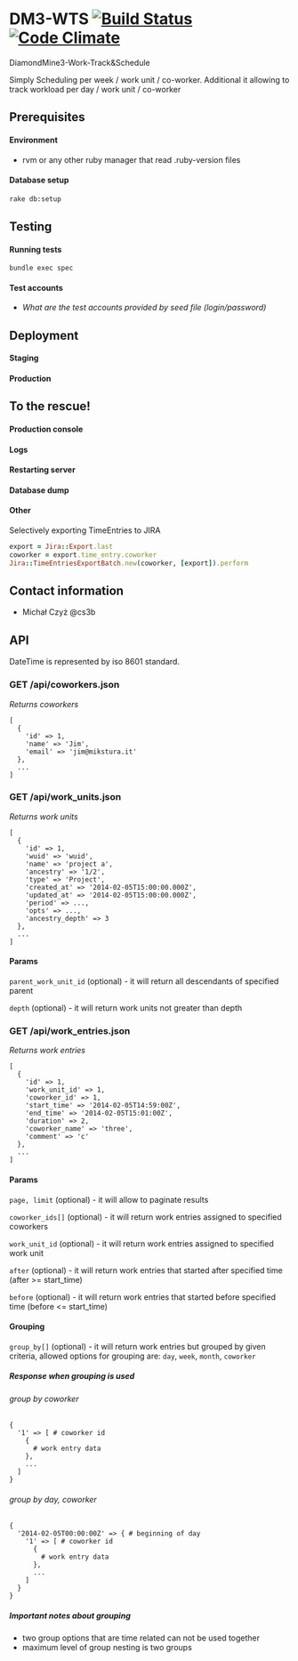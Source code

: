 # DM3-WTS [![Build Status](https://travis-ci.org/miksturait/dm3.png?branch=master)](https://travis-ci.org/miksturait/dm3) [![Code Climate](https://codeclimate.com/github/miksturait/dm3.png)](https://codeclimate.com/github/miksturait/dm3)

DiamondMine3-Work-Track&Schedule

Simply Scheduling per week / work unit / co-worker.
Additional it allowing to track workload per day / work unit / co-worker

## Prerequisites

#### Environment

* rvm or any other ruby manager that read .ruby-version files

#### Database setup

````bash
rake db:setup
````

## Testing

#### Running tests

    bundle exec spec

#### Test accounts

* *What are the test accounts provided by seed file (login/password)*

## Deployment

#### Staging


#### Production


## To the rescue!

#### Production console

#### Logs

#### Restarting server

#### Database dump

#### Other

Selectively exporting TimeEntries to JIRA

```ruby
export = Jira::Export.last
coworker = export.time_entry.coworker
Jira::TimeEntriesExportBatch.new(coworker, [export]).perform
```

## Contact information

* Michał Czyż @cs3b

## API
DateTime is represented by iso 8601 standard.

### GET /api/coworkers.json
*Returns coworkers*
```
[
  {
    'id' => 1,
    'name' => 'Jim',
    'email' => 'jim@mikstura.it'
  },
  ...
]
```

### GET /api/work_units.json
*Returns work units*
```
[
  {
    'id' => 1,
    'wuid' => 'wuid',
    'name' => 'project a',
    'ancestry' => '1/2',
    'type' => 'Project',
    'created_at' => '2014-02-05T15:00:00.000Z',
    'updated_at' => '2014-02-05T15:00:00.000Z',
    'period' => ...,
    'opts' => ...,
    'ancestry_depth' => 3
  },
  ...
]
```

#### Params
```parent_work_unit_id``` (optional) - it will return all descendants of specified parent

```depth``` (optional) - it will return work units not greater than depth


### GET /api/work_entries.json
*Returns work entries*
```
[
  {
    'id' => 1,
    'work_unit_id' => 1,
    'coworker_id' => 1,
    'start_time' => '2014-02-05T14:59:00Z',
    'end_time' => '2014-02-05T15:01:00Z',
    'duration' => 2,
    'coworker_name' => 'three',
    'comment' => 'c'
  },
  ...
]
```

#### Params
```page, limit``` (optional) - it will allow to paginate results

```coworker_ids[]``` (optional) - it will return work entries assigned to specified coworkers

```work_unit_id``` (optional) - it will return work entries assigned to specified work unit

```after``` (optional) - it will return work entries that started after specified time (after >= start_time)

```before``` (optional) - it will return work entries that started before specified time (before <= start_time)

#### Grouping
```group_by[]``` (optional) - it will return work entries but grouped by given criteria, allowed options for grouping are: ```day```, ```week```, ```month```, ```coworker```

##### Response when grouping is used
###### group by coworker
```
{
  '1' => [ # coworker id
    {
      # work entry data
    },
    ...
  ]
}
```

###### group by day, coworker
```
{
  '2014-02-05T00:00:00Z' => { # beginning of day
    '1' => [ # coworker id
      {
        # work entry data
      },
      ...
    ]
  }
}
```

##### Important notes about grouping
* two group options that are time related can not be used together
* maximum level of group nesting is two groups

